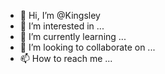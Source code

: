 - 👋 Hi, I’m @Kingsley
- 👀 I’m interested in ...
- 🌱 I’m currently learning ...
- 💞️ I’m looking to collaborate on ...
- 📫 How to reach me ...

<!---
KingsleyMukololo/KingsleyMukololo is a ✨ special ✨ repository because its `README.md` (this file) appears on your GitHub profile.
You can click the Preview link to take a look at your changes.
--->
